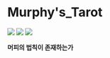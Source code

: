 # Murphy's_Tarot
<img src ="https://img.shields.io/badge/Python-071D49?logo=Python&logoColor=white"/> <img src ="https://img.shields.io/badge/Kaggle-20BEFF?logo=Kaggle&logoColor=white"/> <img src ="https://img.shields.io/badge/OpenAI-00A3E0?logo=OpenAI&logoColor=white"/>

**머피의 법칙이 존재하는가**



